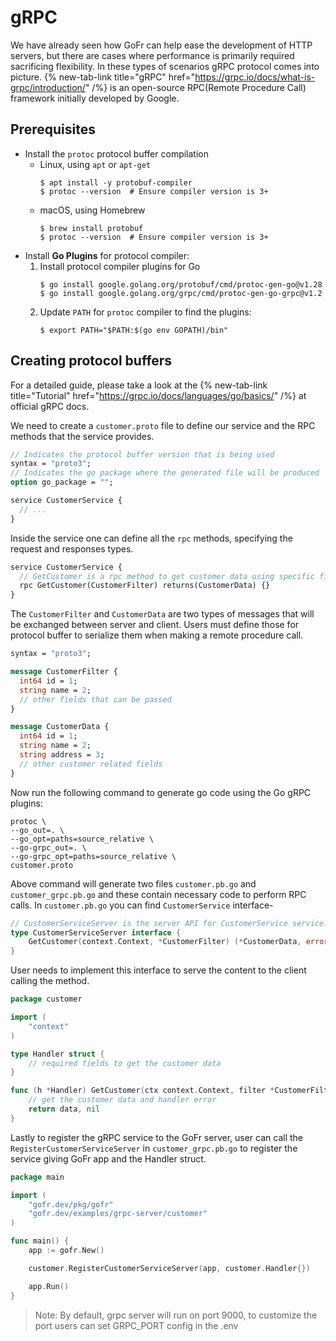 # gRPC
We have already seen how GoFr can help ease the development of HTTP servers, but there are
cases where performance is primarily required sacrificing flexibility. In these types of 
scenarios gRPC protocol comes into picture. {% new-tab-link title="gRPC" href="https://grpc.io/docs/what-is-grpc/introduction/" /%} is an open-source RPC(Remote Procedure Call)
framework initially developed by Google. 

## Prerequisites
- Install the `protoc` protocol buffer compilation
    - Linux, using `apt` or `apt-get`
        ```shell
        $ apt install -y protobuf-compiler
        $ protoc --version  # Ensure compiler version is 3+
        ```
    - macOS, using Homebrew
        ```shell
        $ brew install protobuf
        $ protoc --version  # Ensure compiler version is 3+  
        ```
- Install **Go Plugins** for protocol compiler:
    1. Install protocol compiler plugins for Go
       ```shell
       $ go install google.golang.org/protobuf/cmd/protoc-gen-go@v1.28
       $ go install google.golang.org/grpc/cmd/protoc-gen-go-grpc@v1.2
       ```
    2. Update `PATH` for `protoc` compiler to find the plugins:
       ```shell
       $ export PATH="$PATH:$(go env GOPATH)/bin"
       ```
       
## Creating protocol buffers
For a detailed guide, please take a look at the {% new-tab-link title="Tutorial" href="https://grpc.io/docs/languages/go/basics/" /%} at official gRPC docs.

We need to create a `customer.proto` file to define our service and the RPC methods that the service provides.
```protobuf
// Indicates the protocol buffer version that is being used
syntax = "proto3";
// Indicates the go package where the generated file will be produced
option go_package = "";

service CustomerService {
  // ...
}
```
Inside the service one can define all the `rpc` methods, specifying the request and responses types.
```protobuf
service CustomerService {
  // GetCustomer is a rpc method to get customer data using specific filters
  rpc GetCustomer(CustomerFilter) returns(CustomerData) {}
}
```
The `CustomerFilter` and `CustomerData` are two types of messages that will be exchanged between server
and client. Users must define those for protocol buffer to serialize them when making a remote procedure call.
```protobuf
syntax = "proto3";

message CustomerFilter {
  int64 id = 1;
  string name = 2;
  // other fields that can be passed
}

message CustomerData {
  int64 id = 1;
  string name = 2;
  string address = 3;
  // other customer related fields
}
```

Now run the following command to generate go code using the Go gRPC plugins:
```shell
protoc \
--go_out=. \
--go_opt=paths=source_relative \
--go-grpc_out=. \
--go-grpc_opt=paths=source_relative \ 
customer.proto
```
Above command will generate two files `customer.pb.go` and `customer_grpc.pb.go` and these contain necessary code to perform RPC calls.
In `customer.pb.go` you can find `CustomerService` interface-
```go
// CustomerServiceServer is the server API for CustomerService service.
type CustomerServiceServer interface {
    GetCustomer(context.Context, *CustomerFilter) (*CustomerData, error)
}
```
User needs to implement this interface to serve the content to the client calling the method.
```go
package customer

import (
    "context"
)

type Handler struct {
    // required fields to get the customer data
}

func (h *Handler) GetCustomer(ctx context.Context, filter *CustomerFilter) (*CustomerData, error) {
	// get the customer data and handler error
	return data, nil
}
```

Lastly to register the gRPC service to the GoFr server, user can call the `RegisterCustomerServiceServer` in `customer_grpc.pb.go`
to register the service giving GoFr app and the Handler struct.
```go
package main

import (
	"gofr.dev/pkg/gofr"
	"gofr.dev/examples/grpc-server/customer"
)

func main() {
	app := gofr.New()

	customer.RegisterCustomerServiceServer(app, customer.Handler{})

	app.Run()
}
```
>Note: By default, grpc server will run on port 9000, to customize the port users can set GRPC_PORT config in the .env
